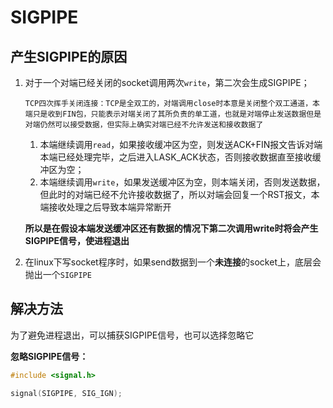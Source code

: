 # SIGPIPE

## 产生SIGPIPE的原因

1. 对于一个对端已经关闭的socket调用两次`write`，第二次会生成SIGPIPE；

   `TCP四次挥手关闭连接：TCP是全双工的，对端调用close时本意是关闭整个双工通道，本端只是收到FIN包，只能表示对端关闭了其所负责的单工道，也就是对端停止发送数据但是对端仍然可以接受数据，但实际上确实对端已经不允许发送和接收数据了`

   1. 本端继续调用`read`，如果接收缓冲区为空，则发送ACK+FIN报文告诉对端本端已经处理完毕，之后进入LASK_ACK状态，否则接收数据直至接收缓冲区为空；
   2. 本端继续调用`write`，如果发送缓冲区为空，则本端关闭，否则发送数据，但此时的对端已经不允许接收数据了，所以对端会回复一个RST报文，本端接收处理之后导致本端异常断开

   **所以是在假设本端发送缓冲区还有数据的情况下第二次调用write时将会产生SIGPIPE信号，使进程退出**

2. 在linux下写socket程序时，如果send数据到一个**未连接**的socket上，底层会抛出一个`SIGPIPE`



## 解决方法

为了避免进程退出，可以捕获SIGPIPE信号，也可以选择忽略它

**忽略SIGPIPE信号：**

```c
#include <signal.h>

signal(SIGPIPE, SIG_IGN);
```



